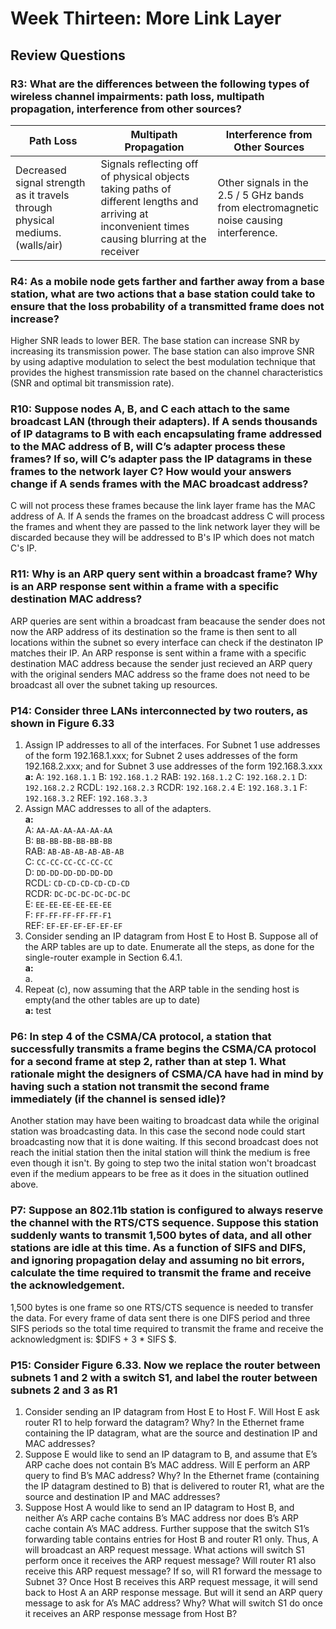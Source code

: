 # Week Thirteen: More Link Layer

## Review Questions

### R3: What are the differences between the following types of wireless channel impairments: path loss, multipath propagation, interference from other sources?

| Path Loss         | Multipath Propagation | Interference from Other Sources |
| ----------------- | ---------------------- | -------------------------------- |
| Decreased signal strength as it travels through physical mediums. (walls/air) | Signals reflecting off of physical objects taking paths of different lengths and arriving at inconvenient times causing blurring at the receiver | Other signals in the 2.5 / 5 GHz bands from electromagnetic noise causing interference. |

### R4: As a mobile node gets farther and farther away from a base station, what are two actions that a base station could take to ensure that the loss probability of a transmitted frame does not increase?

Higher SNR leads to lower BER. The base station can increase SNR by increasing its transmission power. The base station can also improve SNR by using adaptive modulation to select the best modulation technique that provides the highest transmission rate based on the channel characteristics (SNR and optimal bit transmission rate).

### R10: Suppose nodes A, B, and C each attach to the same broadcast LAN (through their adapters). If A sends thousands of IP datagrams to B with each encapsulating frame addressed to the MAC address of B, will C’s adapter process these frames? If so, will C’s adapter pass the IP datagrams in these frames to the network layer C? How would your answers change if A sends frames with the MAC broadcast address?

C will not process these frames because the link layer frame has the MAC address of A. If A sends the frames on the broadcast address C will process the frames and whent they are passed to the link network layer they will be discarded because they will be addressed to B's IP which does not match C's IP.

### R11: Why is an ARP query sent within a broadcast frame? Why is an ARP response sent within a frame with a specific destination MAC address?

ARP queries are sent within a broadcast fram beacause the sender does not now the ARP address of its destination so the frame is then sent to all locations within the subnet so every interface can check if the destinaton IP matches their IP. An ARP response is sent within a frame with a specific destination MAC address because the sender just recieved an ARP query with the original senders MAC address so the frame does not need to be broadcast all over the subnet taking up resources.

### P14: Consider three LANs interconnected by two routers, as shown in Figure 6.33

1. Assign IP addresses to all of the interfaces. For Subnet 1 use addresses of the form 192.168.1.xxx; for Subnet 2 uses addresses of the form 192.168.2.xxx; and for Subnet 3 use addresses of the form 192.168.3.xxx
**a:** A: `192.168.1.1` B: `192.168.1.2` RAB: `192.168.1.2` C: `192.168.2.1` D: `192.168.2.2` RCDL: `192.168.2.3` RCDR: `192.168.2.4` E: `192.168.3.1` F: `192.168.3.2` REF: `192.168.3.3` 
2. Assign MAC addresses to all of the adapters.  
**a:**  
A: `AA-AA-AA-AA-AA-AA`  
B: `BB-BB-BB-BB-BB-BB`  
RAB: `AB-AB-AB-AB-AB-AB`  
C: `CC-CC-CC-CC-CC-CC`  
D: `DD-DD-DD-DD-DD-DD`  
RCDL: `CD-CD-CD-CD-CD-CD`  
RCDR: `DC-DC-DC-DC-DC-DC`  
E: `EE-EE-EE-EE-EE-EE`  
F: `FF-FF-FF-FF-FF-F1`  
REF: `EF-EF-EF-EF-EF-EF`  
3. Consider sending an IP datagram from Host E to Host B. Suppose all of the ARP tables are up to date. Enumerate all the steps, as done for the single-router example in Section 6.4.1.  
**a:**  
a.
4. Repeat (c), now assuming that the ARP table in the sending host is empty(and the other tables are up to date)  
**a:** test

### P6: In step 4 of the CSMA/CA protocol, a station that successfully transmits a frame begins the CSMA/CA protocol for a second frame at step 2, rather than at step 1. What rationale might the designers of CSMA/CA have had in mind by having such a station not transmit the second frame immediately (if the channel is sensed idle)?

Another station may have been waiting to broadcast data while the original station was broadcasting data. In this case the second node could start broadcasting now that it is done waiting. If this second broadcast does not reach the initial station then the inital station will think the medium is free even though it isn't. By going to step two the inital station won't broadcast even if the medium appears to be free as it does in the situation outlined above.

### P7: Suppose an 802.11b station is configured to always reserve the channel with the RTS/CTS sequence. Suppose this station suddenly wants to transmit 1,500 bytes of data, and all other stations are idle at this time. As a function of SIFS and DIFS, and ignoring propagation delay and assuming no bit errors, calculate the time required to transmit the frame and receive the acknowledgement.

1,500 bytes is one frame so one RTS/CTS sequence is needed to transfer the data. For every frame of data sent there is one DIFS period and three SIFS periods so the total time required to transmit the frame and receive the acknowledgment is: $DIFS + 3 * SIFS $.

### P15: Consider Figure 6.33. Now we replace the router between subnets 1 and 2 with a switch S1, and label the router between subnets 2 and 3 as R1

1. Consider sending an IP datagram from Host E to Host F. Will Host E ask router R1 to help forward the datagram? Why? In the Ethernet frame containing the IP datagram, what are the source and destination IP and MAC addresses?
2. Suppose E would like to send an IP datagram to B, and assume that E’s ARP cache does not contain B’s MAC address. Will E perform an ARP query to find B’s MAC address? Why? In the Ethernet frame (containing the IP datagram destined to B) that is delivered to router R1, what are the source and destination IP and MAC addresses?
3. Suppose Host A would like to send an IP datagram to Host B, and neither A’s ARP cache contains B’s MAC address nor does B’s ARP cache contain A’s MAC address. Further suppose that the switch S1’s forwarding table contains entries for Host B and router R1 only. Thus, A will broadcast an ARP request message. What actions will switch S1 perform once it receives the ARP request message? Will router R1 also receive this ARP request message? If so, will R1 forward the message to Subnet 3? Once Host B receives this ARP request message, it will send back to Host A an ARP response message. But will it send an ARP query message to ask for A’s MAC address? Why? What will switch S1 do once it receives an ARP response message from Host B?